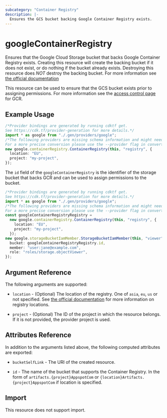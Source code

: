 ```yaml
---
subcategory: "Container Registry"
description: |-
  Ensures the GCS bucket backing Google Container Registry exists.
---
```


# googleContainerRegistry

Ensures that the Google Cloud Storage bucket that backs Google Container Registry exists. Creating this resource will create the backing bucket if it does not exist, or do nothing if the bucket already exists. Destroying this resource does *NOT* destroy the backing bucket. For more information see [the official documentation](https://cloud.google.com/container-registry/docs/overview)

This resource can be used to ensure that the GCS bucket exists prior to assigning permissions. For more information see the [access control page](https://cloud.google.com/container-registry/docs/access-control) for GCR.

## Example Usage

```typescript
/*Provider bindings are generated by running cdktf get.
See https://cdk.tf/provider-generation for more details.*/
import * as google from "./.gen/providers/google";
/*The following providers are missing schema information and might need manual adjustments to synthesize correctly: google.
For a more precise conversion please use the --provider flag in convert.*/
new google.containerRegistry.ContainerRegistry(this, "registry", {
  location: "EU",
  project: "my-project",
});

```

The `id` field of the `googleContainerRegistry` is the identifier of the storage bucket that backs GCR and can be used to assign permissions to the bucket.

```typescript
/*Provider bindings are generated by running cdktf get.
See https://cdk.tf/provider-generation for more details.*/
import * as google from "./.gen/providers/google";
/*The following providers are missing schema information and might need manual adjustments to synthesize correctly: google.
For a more precise conversion please use the --provider flag in convert.*/
const googleContainerRegistryRegistry =
  new google.containerRegistry.ContainerRegistry(this, "registry", {
    location: "EU",
    project: "my-project",
  });
new google.storageBucketIamMember.StorageBucketIamMember(this, "viewer", {
  bucket: googleContainerRegistryRegistry.id,
  member: "user:jane@example.com",
  role: "roles/storage.objectViewer",
});

```

## Argument Reference

The following arguments are supported:

*   `location` - (Optional) The location of the registry. One of `asia`, `eu`, `us` or not specified. See [the official documentation](https://cloud.google.com/container-registry/docs/pushing-and-pulling#pushing_an_image_to_a_registry) for more information on registry locations.

*   `project` - (Optional) The ID of the project in which the resource belongs. If it is not provided, the provider project is used.

## Attributes Reference

In addition to the arguments listed above, the following computed attributes are
exported:

*   `bucketSelfLink` - The URI of the created resource.

*   `id` - The name of the bucket that supports the Container Registry. In the form of `artifacts.{project}AppspotCom` or `{location}Artifacts.{project}AppspotCom` if location is specified.

## Import

This resource does not support import.
